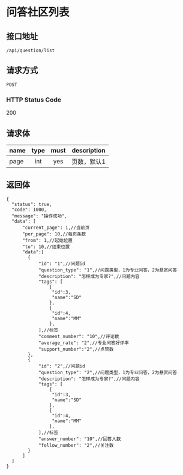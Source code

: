 # 问答社区列表

## 接口地址

`/api/question/list`

## 请求方式

`POST`

### HTTP Status Code

200

## 请求体

| name     | type     | must     | description |
|----------|:--------:|:--------:|:--------:|
| page  | int   | yes      | 页数，默认1  |


## 返回体

```json5
{
  "status": true,
  "code": 1000,
  "message": "操作成功",
  "data": [
      "current_page": 1,//当前页
      "per_page": 10,//每页条数
      "from": 1,//起始位置
      "to": 10,//结束位置
      "data":[
        {
            "id": "1",//问题id
            "question_type": "1",//问题类型，1为专业问答，2为悬赏问答
            "description": "怎样成为专家?",//问题内容
            "tags": [
                {
                 "id":3,
                 "name":"SD"
                },
                {
                 "id":4,
                 "name":"MM"
                },
            ],//标签           
            "comment_number": "10",//评论数
            "average_rate": "2",//专业问答好评率
            "support_number":"2",//点赞数
        },
        {
            "id": "2",//问题id
            "question_type": "2",//问题类型，1为专业问答，2为悬赏问答
            "description": "怎样成为专家?",//问题内容
            "tags": [
                {
                 "id":3,
                 "name":"SD"
                },
                {
                 "id":4,
                 "name":"MM"
                },
            ],//标签
            "answer_number": "10",//回答人数
            "follow_number": "2",//关注数
        }
      ]
  ]
}
``` 
